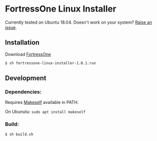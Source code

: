 # FortressOne Linux Installer

Currently tested on Ubuntu 18.04. Doesn't work on your system? [Raise an issue](https://github.com/FortressOne/linux-installer/issues/new).

## Installation

Download [FortressOne](https://github.com/FortressOne/linux-installer/releases/latest)

```bash
$ sh fortressone-linux-installer-1.0.1.run
```


## Development

### Dependencies: 

Requires [Makeself](https://makeself.io/) available in PATH.

On Ubunutu: `sudo apt install makeself`


### Build:

```bash
$ sh build.sh
```
